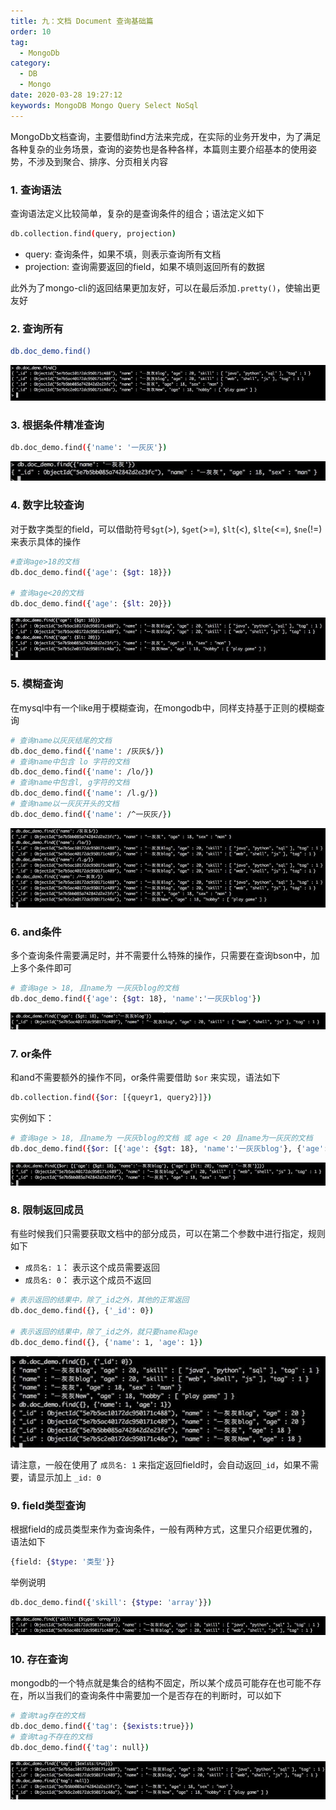 ```yaml
---
title: 九：文档 Document 查询基础篇
order: 10
tag: 
  - MongoDb
category: 
  - DB
  - Mongo
date: 2020-03-28 19:27:12
keywords: MongoDB Mongo Query Select NoSql
---
```



MongoDb文档查询，主要借助find方法来完成，在实际的业务开发中，为了满足各种复杂的业务场景，查询的姿势也是各种各样，本篇则主要介绍基本的使用姿势，不涉及到聚合、排序、分页相关内容

<!-- more -->

### 1. 查询语法

查询语法定义比较简单，复杂的是查询条件的组合；语法定义如下

```bash
db.collection.find(query, projection)
```

- query: 查询条件，如果不填，则表示查询所有文档
- projection: 查询需要返回的field，如果不填则返回所有的数据

此外为了mongo-cli的返回结果更加友好，可以在最后添加`.pretty()`，使输出更友好

### 2. 查询所有


```bash
db.doc_demo.find()
```

![](/imgs/200328/00.jpg)

### 3. 根据条件精准查询

```bash
db.doc_demo.find({'name': '一灰灰'})
```

![](/imgs/200328/01.jpg)

### 4. 数字比较查询

对于数字类型的field，可以借助符号`$gt`(>), `$get`(>=), `$lt`(<), `$lte`(<=), `$ne`(!=) 来表示具体的操作

```bash
#查询age>18的文档
db.doc_demo.find({'age': {$gt: 18}})

# 查询age<20的文档
db.doc_demo.find({'age': {$lt: 20}})
```

![](/imgs/200328/02.jpg)

### 5. 模糊查询

在mysql中有一个like用于模糊查询，在mongodb中，同样支持基于正则的模糊查询

```bash
# 查询name以灰灰结尾的文档
db.doc_demo.find({'name': /灰灰$/})
# 查询name中包含 lo 字符的文档
db.doc_demo.find({'name': /lo/})
# 查询name中包含l, g字符的文档
db.doc_demo.find({'name': /l.g/})
# 查询name以一灰灰开头的文档
db.doc_demo.find({'name': /^一灰灰/})
```

![](/imgs/200328/03.jpg)


### 6. and条件

多个查询条件需要满足时，并不需要什么特殊的操作，只需要在查询bson中，加上多个条件即可

```bash
# 查询age > 18, 且name为 一灰灰blog的文档
db.doc_demo.find({'age': {$gt: 18}, 'name':'一灰灰blog'})
```

![](/imgs/200328/04.jpg)

### 7. or条件

和and不需要额外的操作不同，or条件需要借助 `$or` 来实现，语法如下

```bash
db.collection.find({$or: [{queyr1, query2}]})
```

实例如下：

```bash
# 查询age > 18, 且name为 一灰灰blog的文档 或 age < 20 且name为一灰灰的文档
db.doc_demo.find({$or: [{'age': {$gt: 18}, 'name':'一灰灰blog'}, {'age': {$lt: 20}, 'name': '一灰灰'}]})
```

![](/imgs/200328/05.jpg)

### 8. 限制返回成员

有些时候我们只需要获取文档中的部分成员，可以在第二个参数中进行指定，规则如下

- `成员名: 1`： 表示这个成员需要返回
- `成员名: 0`： 表示这个成员不返回

```bash
# 表示返回的结果中，除了_id之外，其他的正常返回
db.doc_demo.find({}, {'_id': 0})

# 表示返回的结果中，除了_id之外，就只要name和age
db.doc_demo.find({}, {'name': 1, 'age': 1})
```

![](/imgs/200328/06.jpg)


请注意，一般在使用了 `成员名: 1` 来指定返回field时，会自动返回`_id`，如果不需要，请显示加上 `_id: 0`

### 9. field类型查询

根据field的成员类型来作为查询条件，一般有两种方式，这里只介绍更优雅的，语法如下

```bash
{field: {$type: '类型'}}
```

举例说明

```bash
db.doc_demo.find({'skill': {$type: 'array'}})
```

![](/imgs/200328/07.jpg)

### 10. 存在查询

mongodb的一个特点就是集合的结构不固定，所以某个成员可能存在也可能不存在，所以当我们的查询条件中需要加一个是否存在的判断时，可以如下

```bash
# 查询tag存在的文档
db.doc_demo.find({'tag': {$exists:true}})
# 查询tag不存在的文档
db.doc_demo.find({'tag': null})
```

![](/imgs/200328/08.jpg)
